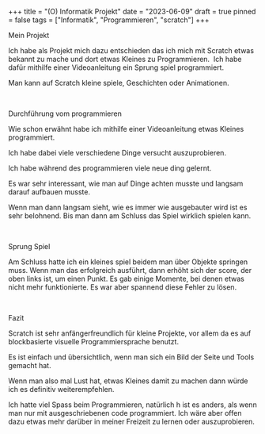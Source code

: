 +++
title = "(O) Informatik Projekt"
date = "2023-06-09"
draft = true
pinned = false
tags = ["Informatik", "Programmieren", "scratch"]
+++


Mein Projekt

Ich habe als Projekt mich dazu entschieden das ich mich mit Scratch etwas bekannt zu mache und dort etwas Kleines zu Programmieren.  Ich habe dafür mithilfe einer Videoanleitung ein Sprung spiel programmiert.

Man kann auf Scratch kleine spiele, Geschichten oder Animationen.

 

Durchführung vom programmieren

Wie schon erwähnt habe ich mithilfe einer Videoanleitung etwas Kleines programmiert.

Ich habe dabei viele verschiedene Dinge versucht auszuprobieren.

Ich habe während des programmieren viele neue ding gelernt.

Es war sehr interessant, wie man auf Dinge achten musste und langsam darauf aufbauen musste.

Wenn man dann langsam sieht, wie es immer wie ausgebauter wird ist es sehr belohnend. Bis man dann am Schluss das Spiel wirklich spielen kann.

 

Sprung Spiel

Am Schluss hatte ich ein kleines spiel beidem man über Objekte springen muss. Wenn man das erfolgreich ausführt, dann erhöht sich der score, der oben links ist, um einen Punkt. Es gab einige Momente, bei denen etwas nicht mehr funktionierte. Es war aber spannend diese Fehler zu lösen.

 

Fazit

Scratch ist sehr anfängerfreundlich für kleine Projekte, vor allem da es auf blockbasierte visuelle Programmiersprache benutzt.

Es ist einfach und übersichtlich, wenn man sich ein Bild der Seite und Tools gemacht hat.

Wenn man also mal Lust hat, etwas Kleines damit zu machen dann würde ich es definitiv weiterempfehlen.

Ich hatte viel Spass beim Programmieren, natürlich h ist es anders, als wenn man nur mit ausgeschriebenen code programmiert. Ich wäre aber offen dazu etwas mehr darüber in meiner Freizeit zu lernen oder auszuprobieren.